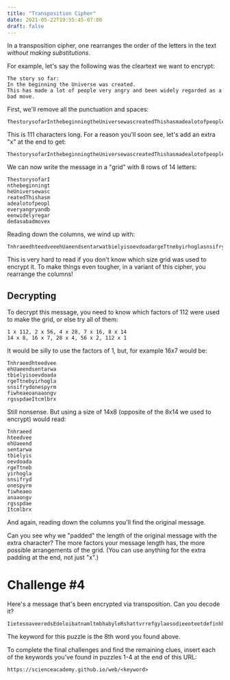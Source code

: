 ```yaml
---
title: "Transposition Cipher"
date: 2021-05-22T19:55:45-07:00
draft: false
---
```


In a transposition cipher, one rearranges the order of the letters in the text *without making substitutions*.
<!--more-->

For example, let's say the following was the cleartext we want to encrypt:

```
The story so far:
In the beginning the Universe was created.
This has made a lot of people very angry and been widely regarded as a bad move.
```

First, we'll remove all the punctuation and spaces:

```
ThestorysofarInthebeginningtheUniversewascreatedThishasmadealotofpeopleveryangryandbeenwidelyregardedasabadmove
```

This is 111 characters long. For a reason you'll soon see, let's add an extra "x" at the end to get:

```
ThestorysofarInthebeginningtheUniversewascreatedThishasmadealotofpeopleveryangryandbeenwidelyregardedasabadmovex
```

We can now write the message in a "grid" with 8 rows of 14 letters:

```
ThestorysofarI
nthebeginningt
heUniversewasc
reatedThishasm
adealotofpeopl
everyangryandb
eenwidelyregar
dedasabadmovex
```

Reading down the columns, we wind up with:

```
TnhraeedhteedveeehUaeendsentarwatbielyisoevdoadargeTtnebyirhoglasnsifrydonespyrmfiwheaeoanaaongvrgsspdaeItcmlbrx
```

This is very hard to read if you don't know which size grid was used to encrypt it. To make things even tougher, in a variant of this cipher, you rearrange the columns!

## Decrypting

To decrypt this message, you need to know which factors of 112 were used to make the grid, or else try all of them:

```
1 x 112, 2 x 56, 4 x 28, 7 x 16, 8 x 14
14 x 8, 16 x 7, 28 x 4, 56 x 2, 112 x 1
```

It would be silly to use the factors of 1, but, for example 16x7 would be:

```
Tnhraeedhteedvee
ehUaeendsentarwa
tbielyisoevdoada
rgeTtnebyirhogla
snsifrydonespyrm
fiwheaeoanaaongv
rgsspdaeItcmlbrx
```

Still nonsense. But using a size of 14x8 (opposite of the 8x14 we used to encrypt) would read:

```
Tnhraeed
hteedvee
ehUaeend
sentarwa
tbielyis
oevdoada
rgeTtneb
yirhogla
snsifryd
onespyrm
fiwheaeo
anaaongv
rgsspdae
Itcmlbrx
```

And again, reading down the columns you'll find the original message.

Can you see why we "padded" the length of the original message with the extra character? The more factors your message length has, the more possible arrangements of the grid. (You can use anything for the extra padding at the end, not just "x".)

# Challenge #4

Here's a message that's been encrypted via transposition. Can you decode it?

```
IietesoaveeredsEdeloibatnamltmbhabyleRshattvrrefgylaesodieeoteetdefinhhaeiefhLkbwetosfluhedrrbrddeedaatrtuelsoefaolgSnIoieodpmgidlaeekrieniHdrihtdmovlmeuaaneSgerehsctcoatotaeppeftnrclgdtrdsSahrhetrhnhrsesnohbsratIaoolkseeewhkeAehtrhtreauoxhmrumeyedtroxtRlDariahcisesyepfpfdwsaberx
```

The keyword for this puzzle is the 8th word you found above.

To complete the final challenges and find the remaining clues, insert each of the keywords you've found in puzzles 1-4 at the end of this URL:

`https://scienceacademy.github.io/web/<keyword>`